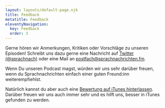 ```yaml
---
layout: layouts/default-page.njk
title: Feedback
metatitle: Feedback
eleventyNavigation:
  key: Feedback
  order: 3
---
```


Gerne hören wir Anmerkungen, Kritiken oder Vorschläge zu unseren Episoden! Schreibt uns dazu gerne eine Nachricht auf [Twitter (@sprachnach)](https://twitter.com/sprachnach) oder eine Mail an [postfach@sprachnachrichten.fm](mailto:postfach@sprachnachrichten.fm).

Wenn Du unseren Podcast magst, würden wir uns sehr darüber freuen, wenn du Sprachnachrichten einfach einer guten Freund:inn weiterempfiehlst.

Natürlich kannst du aber auch eine [Bewertung auf iTunes hinterlassen](https://podcasts.apple.com/de/podcast/sprachnachrichten/id1499096191). Darüber freuen wir uns auch immer sehr und es hilft uns, besser in iTunes gefunden zu werden.
